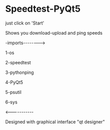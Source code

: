 # Speedtest-PyQt5
just click on 'Start' 

Shows you download-upload and ping speeds

-imports-------->

1-os 

2-speedtest

3-pythonping

4-PyQt5

5-psutil

6-sys

<-----------

Designed with graphical interface "qt designer"
